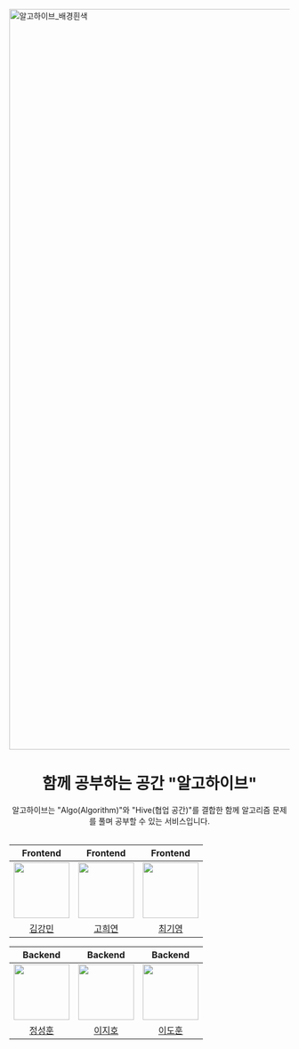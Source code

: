 [<img width="1332" alt="알고하이브_배경흰색" src="https://github.com/user-attachments/assets/8ba76484-b1ee-46bc-baa3-2617c8a9662c" />](https://algo.knu-soft.site)


 <div align="center">  
  
  # 함께 공부하는 공간 "알고하이브"  
  알고하이브는 "Algo(Algorithm)"와 "Hive(협업 공간)"를 결합한 함께 알고리즘 문제를 풀며 공부할 수 있는 서비스입니다.
  <br>
  <br>

|Frontend|Frontend|Frontend|
|:------:|:------:|:------:|
|[<img src="https://github.com/Dobbymin.png" width="100px">](https://github.com/Dobbymin)|[<img src="https://github.com/Catleap02.png" width="100px">](https://github.com/Catleap02)|[<img src="https://github.com/gogumalatte.png" width="100px">](https://github.com/gogumalatte)|
|[김강민](https://github.com/Dobbymin)|[고희연](https://github.com/Catleap02)|[최기영](https://github.com/gogumalatte)|

|Backend|Backend|Backend|
|:------:|:------:|:------:|
|[<img src="https://github.com/zzoe2346.png" width="100px">](https://github.com/zzoe2346)|[<img src="https://github.com/GitJIHO.png" width="100px">](https://github.com/GitJIHO)|[<img src="https://github.com/2iedo.png" width="100px">](https://github.com/2iedo)|
|[정성훈](https://github.com/zzoe2346)|[이지호](https://github.com/GitJIHO)|[이도훈](https://github.com/2iedo)
</div>
